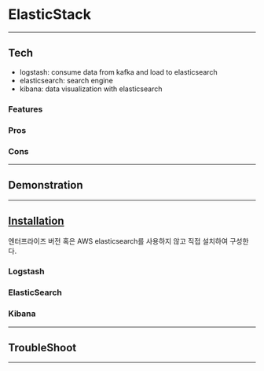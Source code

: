 # ElasticStack

---

## Tech

- logstash: consume data from kafka and load to elasticsearch
- elasticsearch: search engine
- kibana: data visualization with elasticsearch

### Features

### Pros

### Cons


---
## Demonstration

---
## [Installation](https://www.elastic.co/kr/elastic-stack/)

엔터프라이즈 버전 혹은 AWS elasticsearch를 사용하지 않고 직접 설치하여 구성한다.

### Logstash

### ElasticSearch

### Kibana


---

## TroubleShoot

---